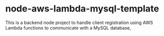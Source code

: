 # node-aws-lambda-mysql-template
This is a backend node project to handle client registration using AWS Lambda functions to communicate with a MySQL database,
